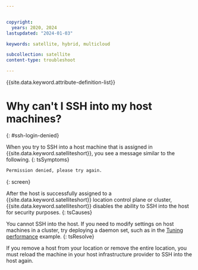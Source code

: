 ```yaml
---


copyright:
  years: 2020, 2024
lastupdated: "2024-01-03"

keywords: satellite, hybrid, multicloud

subcollection: satellite
content-type: troubleshoot

---
```


{{site.data.keyword.attribute-definition-list}}

# Why can't I SSH into my host machines?
{: #ssh-login-denied}


When you try to SSH into a host machine that is assigned in {{site.data.keyword.satelliteshort}}, you see a message similar to the following.
{: tsSymptoms}

```sh
Permission denied, please try again.
```
{: screen}


After the host is successfully assigned to a {{site.data.keyword.satelliteshort}} location control plane or cluster, {{site.data.keyword.satelliteshort}} disables the ability to SSH into the host for security purposes.
{: tsCauses}

You cannot SSH into the host. If you need to modify settings on host machines in a cluster, try deploying a daemon set, such as in the [Tuning performance](/docs/containers?topic=containers-kernel) example.
{: tsResolve}

If you remove a host from your location or remove the entire location, you must reload the machine in your host infrastructure provider to SSH into the host again.
